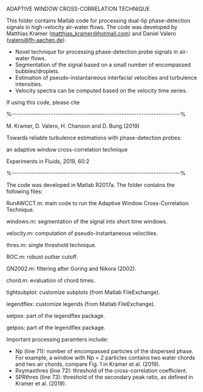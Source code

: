 ADAPTIVE WINDOW CROSS-CORRELATION TECHNIQUE

This folder contains Matlab code for processing dual-tip phase-detection
signals in high-velocity air-water flows. The code was developed by 
Matthias Kramer (matthias_kramer@hotmail.com) and Daniel Valero (valero@fh-aachen.de).

- Novel technique for processing phase-detection probe signals in air-water flows.
- Segmentation of the signal based on a small number of encompassed bubbles/droplets.
- Estimation of pseudo-instantaneous interfacial velocities and turbulence intensities.
- Velocity spectra can be computed based on the velocity time series.


If using this code, please cite


%---------------------------------------------------------------------%

M. Kramer, D. Valero, H. Chanson and D. Bung (2019)

Towards reliable turbulence estimations with phase-detection probes:

an adaptive window cross-correlation technique

Experiments in Fluids, 2019, 60:2

%---------------------------------------------------------------------%



The code was developed in Matlab R2017a. The folder contains the following files:

RunAWCCT.m: main code to run the Adaptive Window Cross-Correlation Technique.

windows.m: segmentation of the signal into short time windows.

velocity.m: computation of pseudo-instantaneous velocities.

thres.m: single threshold technique.

ROC.m: robust outlier cutoff.

GN2002.m: filtering after Goring and Nikora (2002).

chord.m: evaluation of chord times.

tightsubplot: customize subplots (from Matlab FileExchange).

legendflex: customize legends (from Matlab FileExchange).

setpos: part of the legendflex package.

getpos: part of the legendflex package. 



Important processing paramters include:
- Np (line 71): number of encompassed particles of the dispersed phase. For example, a window with 
Np = 2 particles contains two water chords and two air chords, compare Fig. 1 in Kramer et al. (2019).
- Rxymaxthres (line 72): threshold of the cross-correlation coefficient.
- SPRthres (line 73): threshold of the secondary peak ratio, as defined in Kramer et al. (2019).
 
